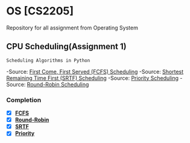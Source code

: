 # OS [CS2205]
Repository for all assignment from Operating System 
## CPU Scheduling(Assignment 1) 
```
Scheduling Algorithms in Python
```
-Source: [First Come, First Served (FCFS) Scheduling](https://www.geeksforgeeks.org/program-fcfs-scheduling-set-1/)
-Source: [Shortest Remaining Time First (SRTF) Scheduling](https://www.javatpoint.com/os-srtf-scheduling-algorithm)
-Source: [Priority Scheduling](https://www.tutorialspoint.com/operating_system/os_process_scheduling_algorithms.htm)
-Source: [Round-Robin Scheduling](https://en.wikipedia.org/wiki/Round-robin_scheduling)
### Completion
  - [x] [**FCFS**](https://github.com/mazility/OS/blob/master/FCFS.py)
  - [x] [**Round-Robin**](https://github.com/mazility/OS/blob/master/RoundR.py)
  - [x] [**SRTF**](https://github.com/mazility/OS/blob/master/SRTF.py)
  - [x] [**Priority**](https://github.com/mazility/OS/blob/master/Priority.py)
